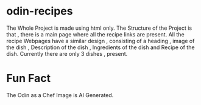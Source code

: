 # odin-recipes
The Whole Project is made using html only. 
The Structure of the Project is that , there is a main page where all the recipe links are present.
All the recipe Webpages have a similar design , consisting of a heading , image of the dish , 
Description of the dish , Ingredients of the dish and Recipe of the dish.
Currently there are only 3 dishes , present.

# Fun Fact 
The Odin as a Chef Image is AI Generated.